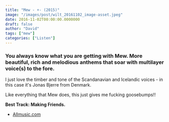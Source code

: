 ```yaml
---
title: "Mew - +- (2015)"
image: "/images/post/wilt_20161102_image-asset.jpeg"
date: 2016-11-02T00:00:00.0000000
draft: false
author: "David"
tags: ["mew"]
categories: ["Listen"]
---
```

### You always know what you are getting with Mew. More beautiful, rich and melodious anthems that soar with multilayer voice(s) to the fore.

 I just love the timber and tone of the Scandanavian and Icelandic voices - in this case it's Jonas Bjerre from Denmark. 

 Like everything that Mew does, this just gives me fucking goosebumps!!

 **Best Track: Making Friends.**

-  [Allmusic.com](http://www.allmusic.com/album/--mw0002806837)